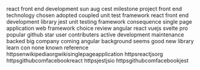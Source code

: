 react front end development sun aug cest milestone project front end technology chosen adopted coupled unit test framework react front end development library jest unit testing framework consequence single page application web framework choice review angular react vuejs svelte pro popular github star user contributers active development maintenance backed big company coming angular background seems good new library learn con none known reference httpsenwikipediaorgwikisinglepageapplication httpsreactjsorg httpsgithubcomfacebookreact httpsjestjsio httpsgithubcomfacebookjest